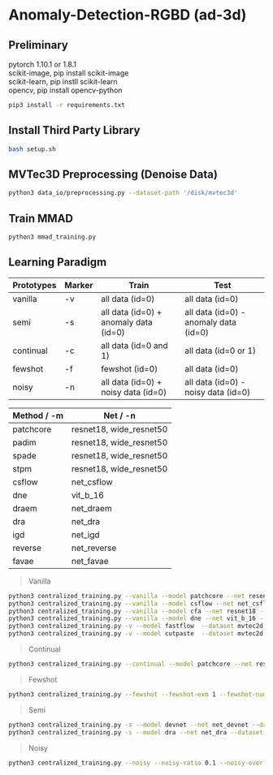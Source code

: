 # Anomaly-Detection-RGBD (ad-3d)
## Preliminary  

pytorch 1.10.1 or 1.8.1\
scikit-image, pip install scikit-image\
scikit-learn, pip instll scikit-learn\
opencv, pip install opencv-python

```bash
pip3 install -r requirements.txt
```

## Install Third Party Library
```bash
bash setup.sh
```

## MVTec3D Preprocessing (Denoise Data)
```bash
python3 data_io/preprocessing.py --dataset-path '/disk/mvtec3d'
```

## Train MMAD
```bash
python3 mmad_training.py
```

## Learning Paradigm
| Prototypes | Marker | Train | Test |
| ------ | ---| -------|------ |
| vanilla | -v |all data (id=0) | all data (id=0) |
| semi | -s | all data (id=0) + anomaly data (id=0) | all data (id=0) - anomaly data (id=0)|
| continual | -c| all data (id=0 and 1)| all data (id=0 or 1)|
| fewshot | -f | fewshot (id=0) | all data (id=0) |
| noisy | -n | all data (id=0) + noisy data (id=0) | all data (id=0) - noisy data (id=0)|


| Method / -m | Net / -n |
| ------ | ------ |
| patchcore  | resnet18, wide_resnet50 |
| padim  | resnet18, wide_resnet50 |
| spade  | resnet18, wide_resnet50 |
| stpm  | resnet18, wide_resnet50 |
| csflow | net_csflow |
| dne | vit_b_16 |
| draem | net_draem |
| dra | net_dra |
| igd | net_igd |
| reverse | net_reverse |
| favae | net_favae |



> Vanilla
```bash
python3 centralized_training.py --vanilla --model patchcore --net resent18 --dataset mvtec2d --train-task-id 0 --valid-task-id 0 --coreset-sampling-ratio 0.001 -g 1
python3 centralized_training.py --vanilla --model csflow --net net_csflow --dataset mvtec2d --train-task-id 11 --valid-task-id 11 -g 1
python3 centralized_training.py --vanilla --model cfa --net resnet18 --dataset mvtec2d --train-task-id 11 --valid-task-id 11 --coreset-sampling-ratio 0.001 -g 7
python3 centralized_training.py --vanilla --model dne --net vit_b_16 --dataset mvtec2d --train-task-id 11 --valid-task-id 11 -g 7
python3 centralized_training.py -v --model fastflow  --dataset mvtec2d --train-task-id 11 --valid-task-id 11 --valid-task-id 0 -g 7
python3 centralized_training.py -v --model cutpaste  --dataset mvtec2d --train-task-id 11 --valid-task-id 11 --valid-task-id 0 -g 7
```

> Continual
```bash
python3 centralized_training.py --continual --model patchcore --net resent18 --dataset mvtec2d --train-task-id 0 1 --valid-task-id 0 1 --coreset-sampling-ratio 0.001 -g 1
```

> Fewshot
```bash
python3 centralized_training.py --fewshot --fewshot-exm 1 --fewshot-num-dg 4 --model patchcore --net resent18 --dataset mvtec2d --train-task-id 0 --valid-task-id 0 --coreset-sampling-ratio 1 -g 1
```
> Semi
```bash
python3 centralized_training.py -s --model devnet --net net_devnet --dataset mvtec2d --train-task-id 0 --valid-task-id 0 -g 1
python3 centralized_training.py -s --model dra --net net_dra --dataset mvtecloco --train-task-id 0 --valid-task-id 0 -g 1
```

> Noisy
```bash
python3 centralized_training.py --noisy --noisy-ratio 0.1 --noisy-overlap --model patchcore --net resent18 --dataset mvtec2d --train-task-id 0 --valid-task-id 1 --coreset-sampling-ratio 0.001 -g 1
```


